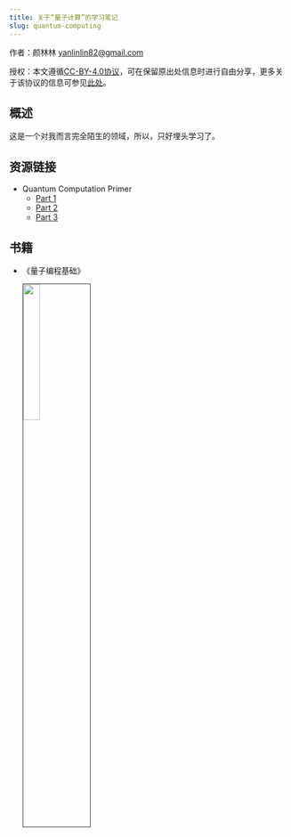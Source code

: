 ```yaml
---
title: 关于“量子计算”的学习笔记
slug: quantum-computing
---
```


作者：颜林林 <yanlinlin82@gmail.com>

授权：本文遵循[CC-BY-4.0协议](LICENSE)，可在保留原出处信息时进行自由分享，更多关于该协议的信息可参见[此处](https://creativecommons.org/licenses/by/4.0/deed.zh)。

## 概述

这是一个对我而言完全陌生的领域，所以，只好埋头学习了。

## 资源链接

* Quantum Computation Primer
    * [Part 1](https://www.codeproject.com/Articles/5155638/Quantum-Computation-Primer-Part-1)
    * [Part 2](https://www.codeproject.com/Articles/5160469/Quantum-Computation-Primer-Part-2)
    * [Part 3](https://www.codeproject.com/Articles/5160469/Quantum-Computation-Primer-Part-3)

## 书籍

* 《量子编程基础》

    <a href="/images/moments/2019-12/2019-12-12-004.jpg"><img src="/images/moments/2019-12/2019-12-12-004.thumb.jpg" style="display:inline;width:25%;max-width:200px;border:1px solid #333"></a>
